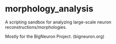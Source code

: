 # morphology_analysis
A scripting sandbox for analyzing large-scale neuron reconstructions/morphologies.

Mostly for the BigNeuron Project. (bigneuron.org)


